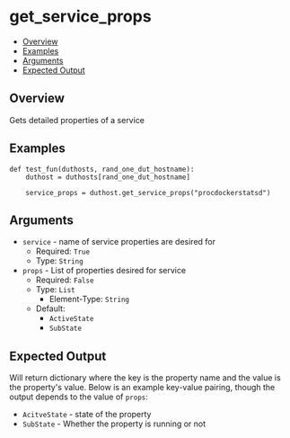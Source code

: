 # get_service_props

- [Overview](#overview)
- [Examples](#examples)
- [Arguments](#arguments)
- [Expected Output](#expected-output)

## Overview
Gets detailed properties of a service

## Examples
```
def test_fun(duthosts, rand_one_dut_hostname):
    duthost = duthosts[rand_one_dut_hostname]

    service_props = duthost.get_service_props("procdockerstatsd")
```

## Arguments
- `service` - name of service properties are desired for
    - Required: `True`
    - Type: `String`
- `props` - List of properties desired for service
    - Required: `False`
    - Type: `List`
        - Element-Type: `String`
    - Default:
        - `ActiveState`
        - `SubState`

## Expected Output
Will return dictionary where the key is the property name and the value is the property's value. Below is an example key-value pairing, though the output depends to the value of `props`:

- `AcitveState` - state of the property
- `SubState` - Whether the property is running or not
